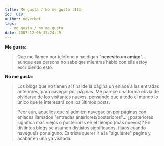 ```yaml
---
title: Me gusta / No me gusta (III)
id: '619'
author: neverbot
tags:
  - me gusta / no me gusta
date: 2007-12-06 17:24:49
---
```


**Me gusta**:

> Que me llamen por teléfono y me digan "**necesito un amigo**"... aunque esa persona no sabe que mientras hablo con ella estoy escribiendo esto.

**No me gusta**:

> Los blogs que no tienen al final de la página un enlace a las entradas anteriores, para navegar por páginas. Me parece una forma obvia de olvidarse de los visitantes nuevos, pensando que a todo el mundo lo único que le interesará son los últimos posts.
> 
> Peor aún, aquellos que si admiten navegación por páginas con enlaces llamados "entradas anteriores/posteriores"... ¿posteriores significa más viejos o posteriores en el tiempo (más nuevos)? En distintos blogs se asumen distintos significados, fijáos cuando naveguéis por alguno. Es triste querer ir a la "siguiente" página y acabar en una ya visitada.